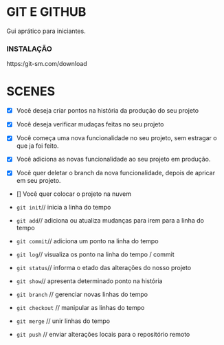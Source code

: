 # GIT E GITHUB

Gui aprático para iniciantes.

### INSTALAÇÃO 
https:/git-sm.com/download

# SCENES

- [x] Você deseja criar pontos na história da produção do seu projeto
- [x] Você deseja verificar mudaças feitas no seu projeto

- [x] Você começa uma nova funcionalidade no seu projeto, sem estragar o que ja foi feito.  
- [x] Você adiciona as novas funcionalidade ao seu projeto em produção.
- [x] Você quer deletar o branch da nova funcionalidade, depois de apricar em seu projeto. 

- [] Você quer colocar o projeto na nuvem

- `git init`// inicia a linha do tempo
- `git add`// adiciona ou atualiza mudanças para irem para a linha do tempo
- `git commit`// adiciona um ponto na linha do tempo
- `git log`// visualiza os ponto na linha do tempo / commit
- `git status`// informa o etado das alterações do nosso projeto
- `git show`// apresenta determinado ponto na história
- `git branch` // gerenciar novas linhas do tempo
- `git checkout` // manipular as linhas do tempo
- `git merge` // unir linhas do tempo
- `git push` // enviar alterações locais para o repositório remoto
